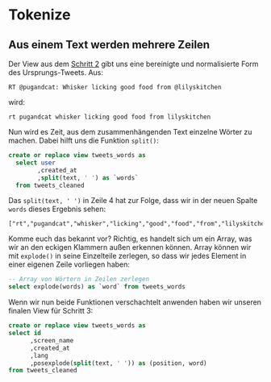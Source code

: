 # Tokenize

## Aus einem Text werden mehrere Zeilen

Der View aus dem [Schritt 2](2-texte-bereinigen-und-normalisieren.md) gibt uns eine bereinigte und normalisierte Form des Ursprungs-Tweets. Aus:

```text
RT @pugandcat: Whisker licking good food from @lilyskitchen
```

wird:

```text
rt pugandcat whisker licking good food from lilyskitchen
```

Nun wird es Zeit, aus dem zusammenhängenden Text einzelne Wörter zu machen. Dabei hilft uns die Funktion `split()`:

```sql
create or replace view tweets_words as
  select user
        ,created_at
        ,split(text, ' ') as `words`
  from tweets_cleaned
```

Das `split(text, ' ')` in Zeile 4 hat zur Folge, dass wir in der neuen Spalte `words` dieses Ergebnis sehen:

```text
["rt","pugandcat","whisker","licking","good","food","from","lilyskitchen"]
```

Komme euch das bekannt vor? Richtig, es handelt sich um ein Array, was wir an den eckigen Klammern außen erkennen können. Array können wir mit `explode()` in seine Einzelteile zerlegen, so dass wir jedes Element in einer eigenen Zeile vorliegen haben:

```sql
-- Array von Wörtern in Zeilen zerlegen
select explode(words) as `word` from tweets_words
```

Wenn wir nun beide Funktionen verschachtelt anwenden haben wir unseren finalen View für Schritt 3:

```sql
create or replace view tweets_words as
select id
      ,screen_name
      ,created_at
      ,lang
      ,posexplode(split(text, ' ')) as (position, word)
from tweets_cleaned
```

